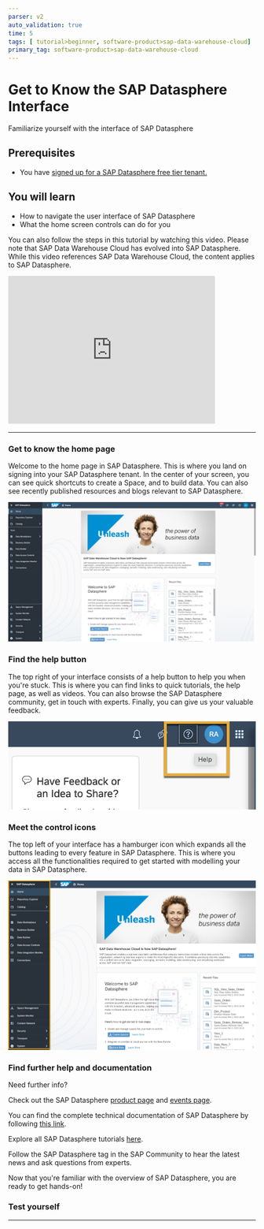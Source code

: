 ```yaml
---
parser: v2
auto_validation: true
time: 5
tags: [ tutorial>beginner, software-product>sap-data-warehouse-cloud]
primary_tag: software-product>sap-data-warehouse-cloud
---
```


# Get to Know the SAP Datasphere Interface
<!-- description --> Familiarize yourself with the interface of SAP Datasphere

## Prerequisites
 - You have [signed up for a SAP Datasphere free tier tenant.](data-warehouse-cloud-1-begin-trial)

## You will learn
  -	How to navigate the user interface of SAP Datasphere
  - What the home screen controls can do for you

  You can also follow the steps in this tutorial by watching this video. Please note that SAP Data Warehouse Cloud has evolved into SAP Datasphere. While this video references SAP Data Warehouse Cloud, the content applies to SAP Datasphere.

  <iframe id="kmsembed-1_xrbtl0jw" width="421" height="300" src="https://video.sap.com/embed/secure/iframe/entryId/1_xrbtl0jw/uiConfId/30317401/pbc/122287171/st/0" class="kmsembed" allowfullscreen webkitallowfullscreen mozAllowFullScreen allow="autoplay *; fullscreen *; encrypted-media *" referrerPolicy="no-referrer-when-downgrade" sandbox="allow-downloads allow-forms allow-same-origin allow-scripts allow-top-navigation allow-pointer-lock allow-popups allow-modals allow-orientation-lock allow-popups-to-escape-sandbox allow-presentation allow-top-navigation-by-user-activation" frameborder="0" title="T02 - Familiarize yourself with the home screen controls"></iframe>


---

### Get to know the home page 


Welcome to the home page in SAP Datasphere. This is where you land on signing into your SAP Datasphere tenant. In the center of your screen, you can see quick shortcuts to create a Space, and to build data. You can also see recently published resources and blogs relevant to SAP Datasphere.

![The Home Screen](DS_Homescreen.png)


### Find the help button


The top right of your interface consists of a help button to help you when you're stuck. This is where you can find links to quick tutorials, the help page, as well as videos. You can also browse the SAP Datasphere community, get in touch with experts. Finally, you can give us your valuable feedback.

![Help](T02-2-Help.png)



### Meet the control icons


The top left of your interface has a hamburger icon which expands all the buttons leading to every feature in SAP Datasphere. This is where you access all the functionalities required to get started with modelling your data in SAP Datasphere.

![The Control Icons](DS_NavBar.png)


### Find further help and documentation


Need further info?

Check out the SAP Datasphere [product page](https://www.sap.com/products/data-warehouse-cloud.html) and [events page](https://www.sap.com/products/data-warehouse-cloud/events.html).

You can find the complete technical documentation of SAP Datasphere by following [this link](https://help.sap.com/viewer/product/SAP_DATA_WAREHOUSE_CLOUD/cloud/en-US).

Explore all SAP Datasphere tutorials [here](https://developers.sap.com/tutorial-navigator.html?tag=products:technology-platform/sap-data-warehouse-cloud).

Follow the SAP Datasphere tag in the SAP Community to hear the latest news and ask questions from experts.

Now that you're familiar with the overview of SAP Datasphere, you are ready to get hands-on!


### Test yourself




---
